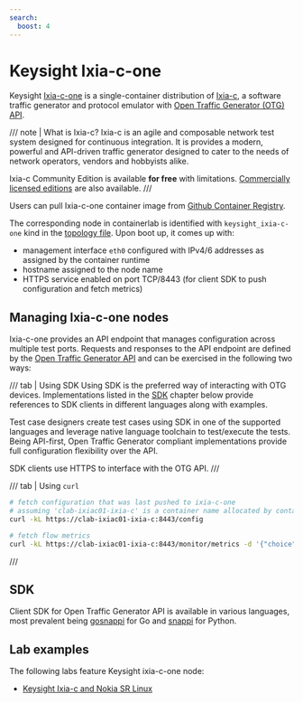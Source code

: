 ```yaml
---
search:
  boost: 4
---
```

# Keysight Ixia-c-one

Keysight [Ixia-c-one][ixia-c-one] is a single-container distribution of [Ixia-c][ixia-c], a software traffic generator and protocol emulator with [Open Traffic Generator (OTG) API][otg].

/// note | What is Ixia-c?
Ixia-c is an agile and composable network test system designed for continuous integration. It is provides a modern, powerful and API-driven traffic generator designed to cater to the needs of network operators, vendors and hobbyists alike.

Ixia-c Community Edition is available **for free** with limitations. [Commercially licensed editions][ixia-c-licensing] are also available.
///

Users can pull Ixia-c-one container image from [Github Container Registry][ixia-c-one-image].

The corresponding node in containerlab is identified with `keysight_ixia-c-one` kind in the [topology file](../topo-def-file.md). Upon boot up, it comes up with:

- management interface `eth0` configured with IPv4/6 addresses as assigned by the container runtime
- hostname assigned to the node name
- HTTPS service enabled on port TCP/8443 (for client SDK to push configuration and fetch metrics)

## Managing Ixia-c-one nodes

Ixia-c-one provides an API endpoint that manages configuration across multiple test ports. Requests and responses to the API endpoint are defined by the [Open Traffic Generator API][otg] and can be exercised in the following two ways:

/// tab | Using SDK
Using SDK is the preferred way of interacting with OTG devices. Implementations listed in the [SDK](#sdk) chapter below provide references to SDK clients in different languages along with examples.

Test case designers create test cases using SDK in one of the supported languages and leverage native language toolchain to test/execute the tests. Being API-first, Open Traffic Generator compliant implementations provide full configuration flexibility over the API.

SDK clients use HTTPS to interface with the OTG API.
///

/// tab | Using `curl`

```bash
# fetch configuration that was last pushed to ixia-c-one
# assuming 'clab-ixiac01-ixia-c' is a container name allocated by containerlab for the Ixia-c node
curl -kL https://clab-ixiac01-ixia-c:8443/config

# fetch flow metrics
curl -kL https://clab-ixiac01-ixia-c:8443/monitor/metrics -d '{"choice": "flow"}'
```

///

## SDK

Client SDK for Open Traffic Generator API is available in various languages, most prevalent being [gosnappi][gosnappi] for Go and [snappi][snappi] for Python.

## Lab examples

The following labs feature Keysight ixia-c-one node:

- [Keysight Ixia-c and Nokia SR Linux](../../lab-examples/ixiacone-srl.md)

[ixia-c]: https://ixia-c.dev/
[ixia-c-one]: https://ixia-c.dev/deployments-containerlab/
[ixia-c-one-image]: https://github.com/orgs/open-traffic-generator/packages/container/package/ixia-c-one
[otg]: https://otg.dev
[gosnappi]: https://github.com/open-traffic-generator/snappi/tree/main/gosnappi
[snappi]: https://pypi.org/project/snappi/
[ixia-c-licensing]: https://ixia-c.dev/licensing/
